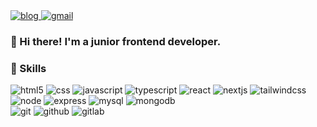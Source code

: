 <div>
  <a href="https://blog-three-peach-22.vercel.app/blog" _blank title="블로그 보러가기">
    <img src="https://img.shields.io/badge/Blog-%2347A248?style=flat&logo=GitHub%20Sponsors&labelColor=%23ffffff" alt="blog" />
  </a>
  <a href='mailto:kcjfgnl9205@gmail.com' _blank title="메일 보내기">
    <img src="https://img.shields.io/badge/kcjfgnl9205%40gmail.com-%23EA4335?style=flat&logo=gmail&labelColor=%23ffffff" alt="gmail" />
  </a>
</div>


### 👋 Hi there! I'm a junior frontend developer.



### 💪 Skills
<div>
  <img src="https://img.shields.io/badge/HTML5-%23E34F26?style=flat&logo=html5&labelColor=%23ffffff" alt="html5" />
  <img src="https://img.shields.io/badge/CSS-%231572B6?style=flat&logo=CSS3&labelColor=%231572B6" alt="css" />
  <img src="https://img.shields.io/badge/JavaScript-%23F7DF1E?style=flat&logo=javascript&labelColor=%23ffffff" alt="javascript" />
  <img src="https://img.shields.io/badge/TypeScript-%233178C6?style=flat&logo=TypeScript&labelColor=%23ffffff" alt="typescript" />
  <img src="https://img.shields.io/badge/React-%2361DAFB?style=flat&logo=React&labelColor=%23ffffff" alt="react" />
  <img src="https://img.shields.io/badge/NextJS-%23000000?style=flat&logo=nextdotjs&labelColor=%23000000" alt="nextjs" />
  <img src="https://img.shields.io/badge/TailwindCSS-%2306B6D4?style=flat&logo=tailwindcss&labelColor=%23ffffff" alt="tailwindcss" />
</div>
<div>
  <img src="https://img.shields.io/badge/NodeJS-%23339933?style=flat&logo=nodedotjs&labelColor=%23ffffff" alt="node" />
  <img src="https://img.shields.io/badge/express-%23000000?style=flat&logo=express&labelColor=%23000000" alt="express" />    
  <img src="https://img.shields.io/badge/MySQL-%234479A1?style=flat&logo=MySQL&labelColor=%23ffffff" alt="mysql" />
  <img src="https://img.shields.io/badge/mongodb-%2347A248?style=flat&logo=mongodb&labelColor=%23ffffff" alt="mongodb" />
</div>
<div>
  <img src="https://img.shields.io/badge/Git-%23F05032?style=flat&logo=git&labelColor=%23ffffff" alt="git" />
  <img src="https://img.shields.io/badge/GitHub-%23181717?style=flat&logo=github&labelColor=%23181717" alt="github" />
  <img src="https://img.shields.io/badge/GitLab-%23FC6D26?style=flat&logo=gitlab&labelColor=%23ffffff" alt="gitlab" />
</div>



<!--
**kcjfgnl9205/kcjfgnl9205** is a ✨ _special_ ✨ repository because its `README.md` (this file) appears on your GitHub profile.

Here are some ideas to get you started:

- 🔭 I’m currently working on ...
- 🌱 I’m currently learning ...
- 👯 I’m looking to collaborate on ...
- 🤔 I’m looking for help with ...
- 💬 Ask me about ...
- 📫 How to reach me: ...
- 😄 Pronouns: ...
- ⚡ Fun fact: ...
-->
